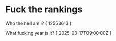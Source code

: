# Fuck the rankings

Who the hell am I?
{ 12553613 }

What fucking year is it?
[ 2025-03-17T09:00:00Z ]
